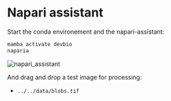 # Napari assistant

Start the conda environement and the napari-assistant:
```bash
mamba activate devbio
naparia
```
![napari_assistant](https://github.com/haesleinhuepf/devbio-napari/raw/master/docs/screenshot.png)

And drag and drop a test image for processing:
- `../../data/blobs.tif`


